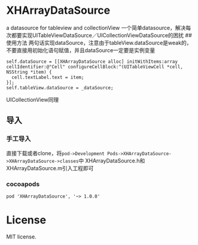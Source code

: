 # XHArrayDataSource
a datasource for tableview and collectionView
一个简单datasource，解决每次都要实现UITableViewDataSource／UICollectionViewDataSource的困扰
##使用方法
两句话实现dataSource，注意由于tableView.dataSource是weak的，不要直接用初始化语句赋值，并且dataSource一定要是实例变量

```
self.dataSource = [[XHArrayDataSource alloc] initWithItems:array cellIdentifier:@"Cell" configureCellBlock:^(UITableViewCell *cell, NSString *item) {
  cell.textLabel.text = item;
}];
self.tableView.dataSource = _dataSource;
```

UICollectionView同理

## 导入
### 手工导入
直接下载或者clone，将```pod->Development Pods->XHArrayDataSource->XHArrayDataSource->classes```中
XHArrayDataSource.h和XHArrayDataSource.m引入工程即可

### cocoapods
```pod 'XHArrayDataSource', '~> 1.0.0'```

# License
MIT license.
